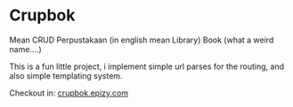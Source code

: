 # Crupbok

Mean CRUD Perpustakaan (in english mean Library) Book (what a weird name....)

This is a fun little project, i implement simple url parses for the routing, and also
simple templating system.

Checkout in: [crupbok.epizy.com](http://crupbok.epizy.com)
